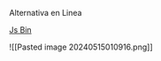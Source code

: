 Alternativa en Linea

[Js Bin](https://jsbin.com/?html,output)

![[Pasted image 20240515010916.png]]